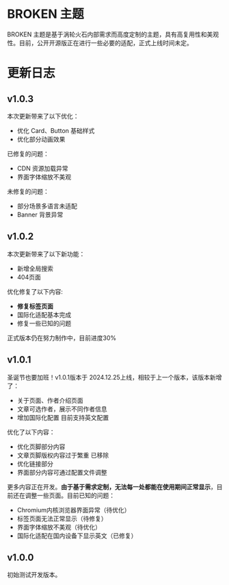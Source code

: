 # BROKEN 主题
BROKEN 主题是基于涡轮火石内部需求而高度定制的主题，具有高复用性和美观性。目前，公开开源版正在进行一些必要的适配，正式上线时间未定。

# 更新日志

## v1.0.3
本次更新带来了以下优化：
- 优化 Card、Button 基础样式
- 优化部分动画效果

已修复的问题：
- CDN 资源加载异常
- 界面字体缩放不美观

未修复的问题：
- 部分场景多语言未适配
- Banner 背景异常

## v1.0.2

本次更新带来了以下新功能：
- 新增全局搜索
- 404页面

优化修复了以下内容:
- **修复标签页面**
- 国际化适配基本完成
- 修复一些已知的问题

正式版本仍在努力制作中，目前进度30%

## v1.0.1

圣诞节也要加班！v1.0.1版本于 2024.12.25上线，相较于上一个版本，该版本新增了：

- 关于页面、作者介绍页面
- 文章可选作者，展示不同作者信息
- 增加国际化配置 目前支持英文配置

优化了以下内容：

- 优化页脚部分内容
- 文章页脚版权内容过于繁重 已移除
- 优化链接部分
- 界面部分内容可通过配置文件调整

更多内容正在开发。**由于基于需求定制，无法每一处都能在使用期间正常显示**，目前还在调整一些页面。目前已知的问题：

- Chromium内核浏览器界面异常（待优化）
- 标签页面无法正常显示（待修复）
- 界面字体缩放不美观（待优化）
- 国际化适配在国内设备下显示英文（已修复）

## v1.0.0
初始测试开发版本。
